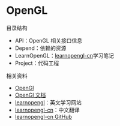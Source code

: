 # OpenGL

目录结构

* API：OpenGL 相关接口信息
* Depend：依赖的资源
* LearnOpenGL：[learnopengl-cn](https://learnopengl-cn.github.io/)学习笔记
* Project：代码工程



相关资料

* [OpenGl](https://www.opengl.org/)
* [OpenGl 文档](https://www.khronos.org/registry/OpenGL-Refpages/gl4/)
* [learnopengl](https://learnopengl.com/)：英文学习网站
* [learnopengl-cn](https://learnopengl-cn.github.io/)：中文翻译
* [learnopengl-cn GitHub](https://github.com/LearnOpenGL-CN/LearnOpenGL-CN)


